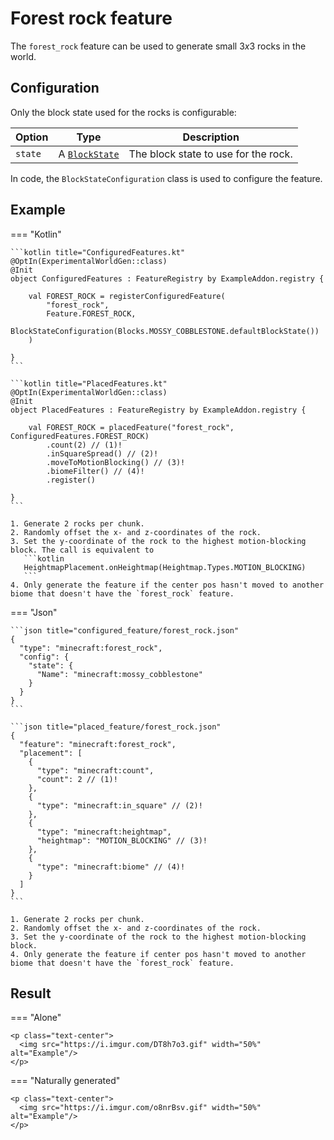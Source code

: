 # Forest rock feature

The `forest_rock` feature can be used to generate small $3x3$ rocks in the world.

## Configuration

Only the block state used for the rocks is configurable:

| Option  | Type                                          | Description                          |
|---------|-----------------------------------------------|--------------------------------------|
| `state` | A  [`BlockState`](../../types/block-state.md) | The block state to use for the rock. |

In code, the `BlockStateConfiguration` class is used to configure the feature.

## Example

=== "Kotlin"

    ```kotlin title="ConfiguredFeatures.kt"
    @OptIn(ExperimentalWorldGen::class)
    @Init
    object ConfiguredFeatures : FeatureRegistry by ExampleAddon.registry {
    
        val FOREST_ROCK = registerConfiguredFeature(
            "forest_rock",
            Feature.FOREST_ROCK,
            BlockStateConfiguration(Blocks.MOSSY_COBBLESTONE.defaultBlockState())
        )
    
    }
    ```

    ```kotlin title="PlacedFeatures.kt"
    @OptIn(ExperimentalWorldGen::class)
    @Init
    object PlacedFeatures : FeatureRegistry by ExampleAddon.registry {
    
        val FOREST_ROCK = placedFeature("forest_rock", ConfiguredFeatures.FOREST_ROCK)
            .count(2) // (1)!
            .inSquareSpread() // (2)!
            .moveToMotionBlocking() // (3)!
            .biomeFilter() // (4)!
            .register()
    
    }
    ```

    1. Generate 2 rocks per chunk.
    2. Randomly offset the x- and z-coordinates of the rock.
    3. Set the y-coordinate of the rock to the highest motion-blocking block. The call is equivalent to
       ```kotlin
       HeightmapPlacement.onHeightmap(Heightmap.Types.MOTION_BLOCKING)
       ```
    4. Only generate the feature if the center pos hasn't moved to another biome that doesn't have the `forest_rock` feature.

=== "Json"

    ```json title="configured_feature/forest_rock.json"
    {
      "type": "minecraft:forest_rock",
      "config": {
        "state": {
          "Name": "minecraft:mossy_cobblestone"
        }
      }
    }
    ```
    
    ```json title="placed_feature/forest_rock.json"
    {
      "feature": "minecraft:forest_rock",
      "placement": [
        {
          "type": "minecraft:count",
          "count": 2 // (1)!
        },
        {
          "type": "minecraft:in_square" // (2)!
        },
        {
          "type": "minecraft:heightmap",
          "heightmap": "MOTION_BLOCKING" // (3)!
        },
        {
          "type": "minecraft:biome" // (4)!
        }
      ]
    }
    ```

    1. Generate 2 rocks per chunk.
    2. Randomly offset the x- and z-coordinates of the rock.
    3. Set the y-coordinate of the rock to the highest motion-blocking block.
    4. Only generate the feature if center pos hasn't moved to another biome that doesn't have the `forest_rock` feature.

## Result

=== "Alone"

    <p class="text-center">
      <img src="https://i.imgur.com/DT8h7o3.gif" width="50%" alt="Example"/>
    </p>

=== "Naturally generated"

    <p class="text-center">
      <img src="https://i.imgur.com/o8nrBsv.gif" width="50%" alt="Example"/>
    </p>